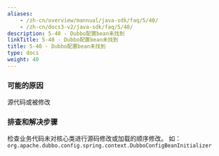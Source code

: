 ```yaml
---
aliases:
    - /zh-cn/overview/mannual/java-sdk/faq/5/40/
    - /zh-cn/docs3-v2/java-sdk/faq/5/40/
description: 5-40 - Dubbo配置bean未找到
linkTitle: 5-40 - Dubbo配置bean未找到
title: 5-40 - Dubbo配置bean未找到
type: docs
weight: 40
---
```







### 可能的原因

源代码或被修改

### 排查和解决步骤

检查业务代码未对核心类进行源码修改或加载的顺序修改。
如：`org.apache.dubbo.config.spring.context.DubboConfigBeanInitializer`